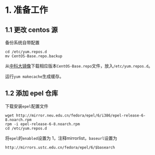 # 1. 准备工作

## 1.1 更改 centos 源

备份系统自带配置
    
    cd /etc/yum.repos.d
    mv CentOS-Base.repo.backup
    
从[中科大镜像](http://lug.ustc.edu.cn/wiki/mirrors/help/centos)下载相应版本`CentOS-Base.repo`文件，放入`/etc/yum.repos.d`。
    
运行`yum makecache`生成缓存。
    
## 1.2 添加 epel 仓库
    
下载安装`epel`配置文件
    
    wget http://mirror.neu.edu.cn/fedora/epel/6/i386/epel-release-6-8.noarch.rpm
    rpm -i epel-release-6-8.noarch.rpm
    cd /etc/yum.repos.d
    
将`epel`的`enabled`设置为 1，注释mirrorlist，`baseurl`设置为

    http://mirrors.ustc.edu.cn/fedora/epel/6/$basearch


